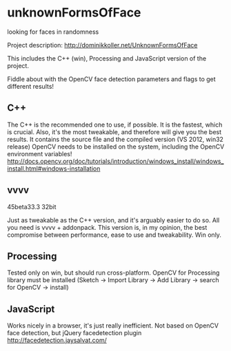 unknownFormsOfFace
==================

looking for faces in randomness

Project description:
http://dominikkoller.net/UnknownFormsOfFace

This includes the C++ (win), Processing and JavaScript version of the project.

Fiddle about with the OpenCV face detection parameters and flags to get different results!

C++
-------------------
The C++ is the recommended one to use, if possible. It is the fastest, which is crucial. 
Also, it's the most tweakable, and therefore will give you the best results.
It contains the source file and the compiled version (VS 2012, win32 release)
OpenCV needs to be installed on the system, including the OpenCV environment variables!
http://docs.opencv.org/doc/tutorials/introduction/windows_install/windows_install.html#windows-installation

vvvv
--------------------
45beta33.3 32bit

Just as tweakable as the C++ version, and it's arguably easier to do so. All you need is vvvv + addonpack.
This version is, in my opinion, the best compromise between performance, ease to use and tweakability.
Win only.

Processing
-------------
Tested only on win, but should run cross-platform. OpenCV for Processing library must be installed (Sketch -> Import Library -> Add Library -> search for OpenCV -> install)

JavaScript
------------
Works nicely in a browser, it's just really inefficient. Not based on OpenCV face detection, but jQuery facedetection plugin
http://facedetection.jaysalvat.com/
